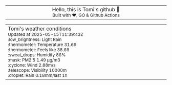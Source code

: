 
<div align="center">
<table>
<tbody>
<td align="center">
<img width="2000" height="0"><br>
Hello, this is Tomi's github 👋<br>
<sup>Built with ❤️, GO & Github Actions</sup><br>
<img width="2000" height="0">
</td>
</tbody>
</table>
</div>
<table>
<tbody>
<td align="left">
<img width="2000" height="0"><br>
Tomi's weather conditions<br>
<sup>Updated at 2025-05-15T11:39:43Z</sup><br>
<sup>:low_brightness: Light Rain</sup><br>
<sup>:thermometer: Temperature 31.69 </sup><br>
<sup>:thermometer: Feels like 38.69</sup><br>
<sup>:sweat_drops: Humidity 86%</sup><br>
<sup>:mask: PM2.5 1.49 μg/m3</sup><br>
<sup>:cyclone: Wind 2.88m/s </sup><br>
<sup>:telescope: Visibility 10000m </sup><br>
<sup>:droplet: Rain 0.18mm/last 1h </sup><br>
<img width="2000" height="0">
</td>
<td align="left">
<img width="2000" height="0"><br>
<br>
<img width="2000" height="0">
</td>
</tbody>
</table>
</div>
    